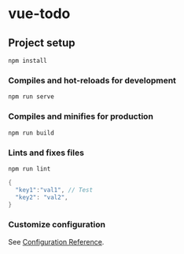 # vue-todo

## Project setup
```
npm install
```

### Compiles and hot-reloads for development
```
npm run serve
```

### Compiles and minifies for production
```
npm run build
```

### Lints and fixes files
```
npm run lint
```

```cpp
{
  "key1":"val1", // Test
  "key2": "val2",
}
```

### Customize configuration
See [Configuration Reference](https://cli.vuejs.org/config/).
